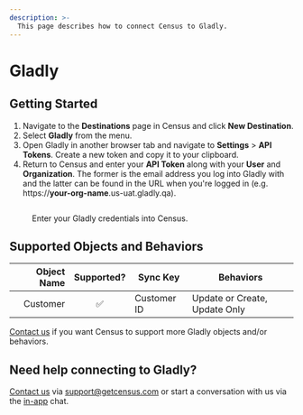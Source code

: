 ```yaml
---
description: >-
  This page describes how to connect Census to Gladly.
---
```


# Gladly

## Getting Started

1. Navigate to the **Destinations** page in Census and click **New Destination**.
2. Select **Gladly** from the menu.
3. Open Gladly in another browser tab and navigate to **Settings** > **API Tokens**. Create a new token and copy it to your clipboard.
4. Return to Census and enter your **API Token** along with your **User** and **Organization**. The former is the email address you log into Gladly with and the latter can be found in the URL when you're logged in (e.g. https://**your-org-name**.us-uat.gladly.qa).

<figure><img src="../.gitbook/assets/gladly.png" alt=""><figcaption><p>Enter your Gladly credentials into Census.</p></figcaption></figure>

## Supported Objects and Behaviors

| **Object Name** | **Supported?** | **Sync Key** | **Behaviors** |
| -------: | :---: | ----------- | -------------------------- |
| Customer |  ✅  | Customer ID | Update or Create, Update Only |

[Contact us](mailto:support@getcensus.com) if you want Census to support more Gladly objects and/or behaviors.

## Need help connecting to Gladly?

[Contact us](mailto:support@getcensus.com) via support@getcensus.com or start a conversation with us via the [in-app](https://app.getcensus.com) chat.
